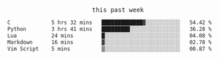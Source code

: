 <p align="center"><samp>this past week</samp></p>
<!--START_SECTION:waka-->

```txt
C             5 hrs 32 mins   █████████████▓░░░░░░░░░░░   54.42 %
Python        3 hrs 41 mins   █████████░░░░░░░░░░░░░░░░   36.28 %
Lua           24 mins         █░░░░░░░░░░░░░░░░░░░░░░░░   04.08 %
Markdown      16 mins         ▓░░░░░░░░░░░░░░░░░░░░░░░░   02.78 %
Vim Script    5 mins          ▒░░░░░░░░░░░░░░░░░░░░░░░░   00.87 %
```

<!--END_SECTION:waka-->


